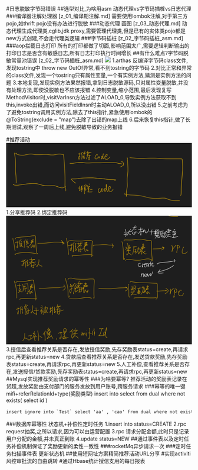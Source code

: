 #日志脱敏字节码错误
##选型对比,为啥用asm
动态代理vs字节码插桩vs日志代理
###编译器注解处理器
[z_01_编译期注解.md]
需要使用lombok注解,对于第三方pojo,如thrift pojo没有办法进行脱敏
###动态代理
画图
[z_03_动态代理.md]
动态代理生成代理类,cglib,jdk proxy,需要管理代理类,但是已有的实体类pojo都是new方式创建,不会走代理类逻辑
###字节码插桩
[z_02_字节码插桩_asm.md]
###aop拦截日志打印
所有的打印都做了切面,影响范围太广,需要逻辑判断输出的打印日志是否含有敏感日志,所有日志打印执行时间增长
##有什么难点?字节码脱敏常量池错误
[z_02_字节码插桩_asm.md]
![](.z_02_字节码插桩_asm_images/4d561234.png)
1.arthas 反编译字节码class文件,发现tostring中 throw new OutOf异常,看不到tostring的字节码
2.对比正常和异常的class文件,发现一个tostring只有属性变量,一个有实例方法,猜测是实例方法的问题
3.本地复现,发现实例方法果然报错,拿到日志脱敏源码,只对属性变量脱敏,并没有处理方法,即使没脱敏也不应该报错
4.控制变量,缩小范围,最后发现复写MethodVisitor时,visitVarInsn方法过滤了ALOAD_0,导致实例方法获取不到this,invoke出错,而访问visitFieldInsn时主动ALOAD_0,所以没出错
5.之前考虑为了避免tostring调用实例方法,除去了this指针,紧急使用lombok的@ToString(exclude = "map")去除了出错的map上线
6.后来恢复this指针,做了长期测试,观察了一周后上线,避免脱敏导致的业务报错

#推荐活动
![](.z_project_项目_小米_01_小米金融海外贷超平台_images/638cab9e.png)
1.分享推荐码
2.绑定推荐码
![](.z_project_项目_小米_01_小米金融海外贷超平台_images/3fe7dce7.png)
3.授信后查看推荐关系是否存在,发放授信奖励,先存奖励表status=create,再请求rpc,再更新status=new
4.贷款后查看推荐关系是否存在,发送贷款奖励,先存奖励表status=create,再请求rpc,再更新status=new
5.人工补偿,查看推荐关系是否存在,发送授信/贷款奖励,先存奖励表status=create,再请求rpc,再更新status=new
##Mysql实现推荐奖励请求的幂等性
###为啥要幂等?
推荐活动的奖励表记录在贷超,发放奖励由支付部门的服务发放到用户账号,跨服务请求
###幂等的唯一键
mifi+referRelationId+type(奖励类型)
insert into  select from dual where not exists( select id )
```asp
insert ignore into `Test` select 'aa' , 'cao' from dual where not exists(select 1 from Test where `first_name`='aa' and `second_name`='bb');
```
###数据库幂等性
状态机+补偿性定时任务
1.insert into  status=CREATE
2.rpc request抽奖,之所以请求,因为可以由运营配置
3.rpc 请求分配金额,此时只是记录用户分配的金额,并未真正到账
4.update status=NEW
##通过事件表以及定时任务补偿机制保证了奖励更新的柔性一致性
###rocketMq异步请求一次
###定时任务扫描事件表
更新状态机
##使用短网址方案精简推荐活动URL分享
#实现activiti风控审批流的自由跳转
#通过Hbase统计授信支用的每日报表

